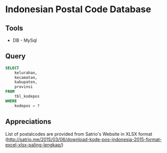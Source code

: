 Indonesian Postal Code Database 
===================

Tools
-------------------
* DB - MySql

Query
--------------------
``` sql
SELECT
	kelurahan,
	kecamatan,
	kabupaten,
	provinsi
FROM
	tbl_kodepos
WHERE
	kodepos = ?
```

Appreciations
--------------------
List of postalcodes are provided from Satrio's Website in XLSX format (http://satrio.me/2015/03/06/download-kode-pos-indonesia-2015-format-excel-xlsx-paling-lengkap/)